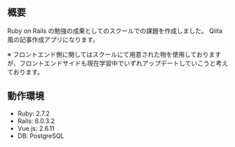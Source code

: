 ## 概要

Ruby on Rails の勉強の成果としてのスクールでの課題を作成しました。
Qiita 風の記事作成アプリになります。

※ フロントエンド側に関してはスクールにて用意された物を使用しておりますが、フロントエンドサイドも現在学習中でいずれアップデートしていこうと考えております。

## 動作環境

- Ruby: 2.7.2
- Rails: 6.0.3.2
- Vue.js: 2.6.11
- DB: PostgreSQL
